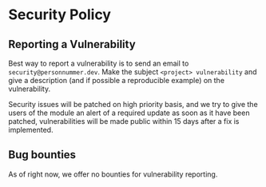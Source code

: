 # Security Policy

## Reporting a Vulnerability

Best way to report a vulnerability is to send an email to `security@personnummer.dev`.
Make the subject `<project> vulnerability` and give a description (and if possible a reproducible example) on the vulnerability.

Security issues will be patched on high priority basis, and we try to give the users of the module an alert of a required update as soon as it have been patched, vulnerabilities will be made public within 15 days after a fix is implemented.

## Bug bounties

As of right now, we offer no bounties for vulnerability reporting.
